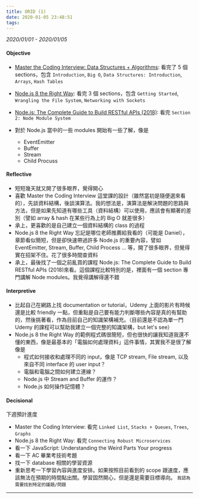 ```yaml
---
title: ORID (1)
date: 2020-01-05 23:48:51
tags:
---
```


*2020/01/01 - 2020/01/05*

#### Objective
* [Master the Coding Interview: Data Structures + Algorithms](https://www.udemy.com/course/master-the-coding-interview-data-structures-algorithms/): 看完了 5 個 sections，包含 `Introduction`, `Big O`, `Data Structures: Introduction`, `Arrays`, `Hash Tables` 
  
* [Node.js 8 the Right Way](https://www.amazon.com/Node-js-Right-Way-Server-Side-JavaScript-ebook/dp/B079PZ2XY8/ref=sr_1_1?keywords=Node.js+8+the+Right+Way&qid=1578235619&s=digital-text&sr=1-1): 看完 3 個 sections，包含 `Getting Started`, `Wrangling the File System`, `Networking with Sockets`
* [Node.js: The Complete Guide to Build RESTful APIs (2018)](https://www.udemy.com/course/nodejs-master-class/): 看完 `Section 2: Node Module System`
* 對於 Node.js 當中的一些 modules 開始有一些了解，像是
  * EventEmitter
  * Buffer
  * Stream
  * Child Procuss 

#### Reflective
* 短短幾天就又開了很多眼界，覺得開心
* 喜歡 Master the Coding Interview 這堂課的設計（雖然當初是隨便選來看的），先談資料結構，後談演算法。我的想法是，演算法是解決問題的思路與方法，但是如果先知道有哪些工具（資料結構）可以使用，應該會有顯著的差別（譬如 array & hash 在某些行為上的 Big O 就差很多）
* 承上，更喜歡的是自己建立一個資料結構的 class 的過程
* Node.js 8 the Right Way 忘記是哪位老師推薦給我看的（可能是 Daniel），章節看似簡短，但是卻快速帶過許多 Node.js 的重要內容，譬如 EventEmitter, Stream, Buffer, Child Process ... 等，開了很多眼界，但覺得實在招架不住。花了很多時間查資料
* 承上，最後找了一個之前亂買的課程 Node.js: The Complete Guide to Build RESTful APIs (2018)來看。這個課程比較特別的是，裡面有一個 section 專門講解 Node modules。我覺得講解得還不錯

#### Interpretive
* 比起自己在網路上找 documentation or tutorial，Udemy 上面的影片有時候還是比較 friendly 一點，但重點是自己要有能力判斷哪些內容是真的有幫助的，然後挑著看，作為目前自己的知識架構補充。（目前還是不認為單一門 Udemy 的課程可以幫助我建立一個完整的知識架構，but let's see）
* Node.js 8 the Right Way 的範例程式碼很簡短，但也很快的讓我知道我還不懂的東西，像是最基本的「電腦如何處理資料」這件事情，其實我不是很了解像是
  * 程式如何接收和處理不同的 input，像是 TCP stream, File stream, 以及來自不同 interface 的 user input？
  * 電腦和電腦之間如何建立連線？
  * Node.js 中 Stream and Buffer 的運作？
  * Node.js 如何操作記憶體？

#### Decisional
下週預計進度
* Master the Coding Interview: 看完 `Linked List`, `Stacks + Queues`, `Trees`, `Graphs`
* Node.js 8 the Right Way: 看完 `Connecting Robust Microservices`
* 看一下 JavaScript: Understanding the Weird Parts
Your progress
* 看一下 AC 畢業考技術考題
* 找一下 database 相關的學習資源
* 重新思考一下學習內容與進度安排。如果按照目前看到的 scope 跟速度，應該無法在預期的時間點出關。學習固然開心，但是還是需要目標導向。 `我認為需要找到特定的議題/問題`

***
